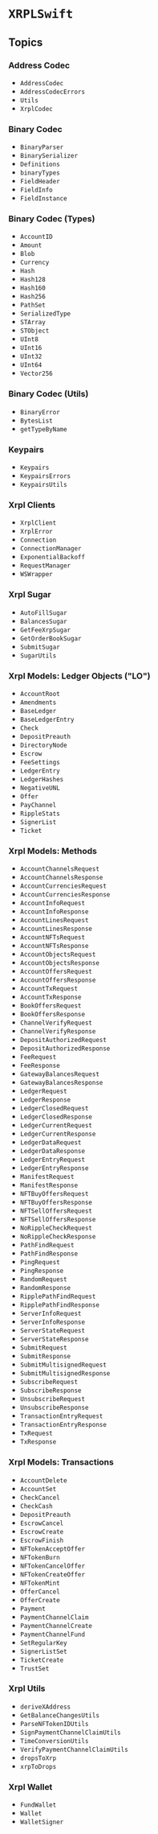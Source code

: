 # ``XRPLSwift``

## Topics

### Address Codec

- ``AddressCodec``
- ``AddressCodecErrors``
- ``Utils``
- ``XrplCodec``

### Binary Codec

- ``BinaryParser``
- ``BinarySerializer``
- ``Definitions``
- ``binaryTypes``
- ``FieldHeader``
- ``FieldInfo``
- ``FieldInstance``

### Binary Codec (Types)

- ``AccountID``
- ``Amount``
- ``Blob``
- ``Currency``
- ``Hash``
- ``Hash128``
- ``Hash160``
- ``Hash256``
- ``PathSet``
- ``SerializedType``
- ``STArray``
- ``STObject``
- ``UInt8``
- ``UInt16``
- ``UInt32``
- ``UInt64``
- ``Vector256``

### Binary Codec (Utils)

- ``BinaryError``
- ``BytesList``
- ``getTypeByName``

### Keypairs

- ``Keypairs``
- ``KeypairsErrors``
- ``KeypairsUtils``

### Xrpl Clients

- ``XrplClient``
- ``XrplError``
- ``Connection``
- ``ConnectionManager``
- ``ExponentialBackoff``
- ``RequestManager``
- ``WSWrapper``

### Xrpl Sugar

- ``AutoFillSugar``
- ``BalancesSugar``
- ``GetFeeXrpSugar``
- ``GetOrderBookSugar``
- ``SubmitSugar``
- ``SugarUtils``

### Xrpl Models: Ledger Objects ("LO")

- ``AccountRoot``
- ``Amendments``
- ``BaseLedger``
- ``BaseLedgerEntry``
- ``Check``
- ``DepositPreauth``
- ``DirectoryNode``
- ``Escrow``
- ``FeeSettings``
- ``LedgerEntry``
- ``LedgerHashes``
- ``NegativeUNL``
- ``Offer``
- ``PayChannel``
- ``RippleStats``
- ``SignerList``
- ``Ticket``

### Xrpl Models: Methods

- ``AccountChannelsRequest``
- ``AccountChannelsResponse``
- ``AccountCurrenciesRequest``
- ``AccountCurrenciesResponse``
- ``AccountInfoRequest``
- ``AccountInfoResponse``
- ``AccountLinesRequest``
- ``AccountLinesResponse``
- ``AccountNFTsRequest``
- ``AccountNFTsResponse``
- ``AccountObjectsRequest``
- ``AccountObjectsResponse``
- ``AccountOffersRequest``
- ``AccountOffersResponse``
- ``AccountTxRequest``
- ``AccountTxResponse``
- ``BookOffersRequest``
- ``BookOffersResponse``
- ``ChannelVerifyRequest``
- ``ChannelVerifyResponse``
- ``DepositAuthorizedRequest``
- ``DepositAuthorizedResponse``
- ``FeeRequest``
- ``FeeResponse``
- ``GatewayBalancesRequest``
- ``GatewayBalancesResponse``
- ``LedgerRequest``
- ``LedgerResponse``
- ``LedgerClosedRequest``
- ``LedgerClosedResponse``
- ``LedgerCurrentRequest``
- ``LedgerCurrentResponse``
- ``LedgerDataRequest``
- ``LedgerDataResponse``
- ``LedgerEntryRequest``
- ``LedgerEntryResponse``
- ``ManifestRequest``
- ``ManifestResponse``
- ``NFTBuyOffersRequest``
- ``NFTBuyOffersResponse``
- ``NFTSellOffersRequest``
- ``NFTSellOffersResponse``
- ``NoRippleCheckRequest``
- ``NoRippleCheckResponse``
- ``PathFindRequest``
- ``PathFindResponse``
- ``PingRequest``
- ``PingResponse``
- ``RandomRequest``
- ``RandomResponse``
- ``RipplePathFindRequest``
- ``RipplePathFindResponse``
- ``ServerInfoRequest``
- ``ServerInfoResponse``
- ``ServerStateRequest``
- ``ServerStateResponse``
- ``SubmitRequest``
- ``SubmitResponse``
- ``SubmitMultisignedRequest``
- ``SubmitMultisignedResponse``
- ``SubscribeRequest``
- ``SubscribeResponse``
- ``UnsubscribeRequest``
- ``UnsubscribeResponse``
- ``TransactionEntryRequest``
- ``TransactionEntryResponse``
- ``TxRequest``
- ``TxResponse``

### Xrpl Models: Transactions

- ``AccountDelete``
- ``AccountSet``
- ``CheckCancel``
- ``CheckCash``
- ``DepositPreauth``
- ``EscrowCancel``
- ``EscrowCreate``
- ``EscrowFinish``
- ``NFTokenAcceptOffer``
- ``NFTokenBurn``
- ``NFTokenCancelOffer``
- ``NFTokenCreateOffer``
- ``NFTokenMint``
- ``OfferCancel``
- ``OfferCreate``
- ``Payment``
- ``PaymentChannelClaim``
- ``PaymentChannelCreate``
- ``PaymentChannelFund``
- ``SetRegularKey``
- ``SignerListSet``
- ``TicketCreate``
- ``TrustSet``

### Xrpl Utils

- ``deriveXAddress``
- ``GetBalanceChangesUtils``
- ``ParseNFTokenIDUtils``
- ``SignPaymentChannelClaimUtils``
- ``TimeConversionUtils``
- ``VerifyPaymentChannelClaimUtils``
- ``dropsToXrp``
- ``xrpToDrops``

### Xrpl Wallet

- ``FundWallet``
- ``Wallet``
- ``WalletSigner``
